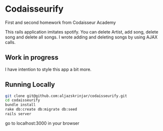 # Codaisseurify
First and second homework from Codaisseur Academy

This rails application imitates spotify. You can delete Artist, add song, delete song and delete all songs. I wrote adding and deleting songs by using AJAX calls.

## Work in progress
I have intention to style this app a bit more.


## Running Locally

```bash
git clone git@github.com:aljazskrinjar/codaisseurify.git
cd codaisseurify
bundle install
rake db:create db:migrate db:seed
rails server
```
go to localhost:3000 in your browser

